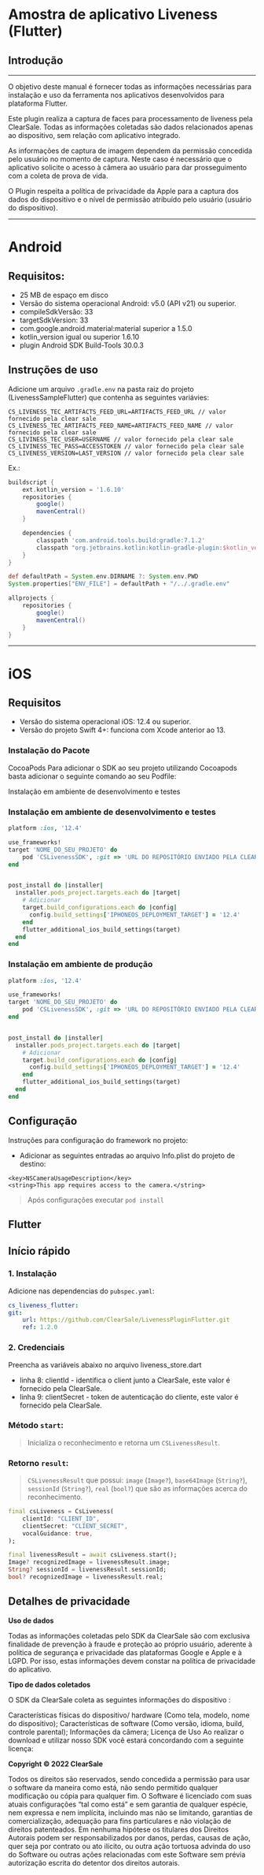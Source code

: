# Amostra de aplicativo Liveness (Flutter)

## Introdução
_______

O objetivo deste manual é fornecer todas as informações necessárias para instalação e uso da ferramenta nos aplicativos desenvolvidos para plataforma Flutter.

Este plugin realiza a captura de faces para processamento de liveness pela ClearSale. Todas as informações coletadas são dados relacionados apenas ao dispositivo, sem relação com aplicativo integrado.

As informações de captura de imagem dependem da permissão concedida pelo usuário no momento de captura. Neste caso é necessário que o aplicativo solicite o acesso à câmera ao usuário para dar prosseguimento com a coleta de prova de vida.

O Plugin respeita a política de privacidade da Apple para a captura dos dados do dispositivo e o nível de permissão atribuído pelo usuário (usuário do dispositivo).

___

# Android

## Requisitos:

- 25 MB de espaço em disco
- Versão do sistema operacional Android: v5.0 (API v21) ou superior.
- compileSdkVersão: 33
- targetSdkVersion: 33
- com.google.android.material:material superior a 1.5.0
- kotlin_version igual ou superior 1.6.10
- plugin Android SDK Build-Tools 30.0.3

## Instruções de uso

Adicione um arquivo `.gradle.env` na pasta raiz do projeto (LivenessSampleFlutter) que contenha as seguintes variávies:

```
CS_LIVENESS_TEC_ARTIFACTS_FEED_URL=ARTIFACTS_FEED_URL // valor fornecido pela clear sale
CS_LIVENESS_TEC_ARTIFACTS_FEED_NAME=ARTIFACTS_FEED_NAME // valor fornecido pela clear sale
CS_LIVINESS_TEC_USER=USERNAME // valor fornecido pela clear sale
CS_LIVINESS_TEC_PASS=ACCESSTOKEN // valor fornecido pela clear sale
CS_LIVENESS_VERSION=LAST_VERSION // valor fornecido pela clear sale
```

Ex.:
```gradle
buildscript {
    ext.kotlin_version = '1.6.10'
    repositories {
        google()
        mavenCentral()
    }

    dependencies {
        classpath 'com.android.tools.build:gradle:7.1.2'
        classpath "org.jetbrains.kotlin:kotlin-gradle-plugin:$kotlin_version"
    }
}

def defaultPath = System.env.DIRNAME ?: System.env.PWD
System.properties["ENV_FILE"] = defaultPath + "/../.gradle.env"

allprojects {
    repositories {
        google()
        mavenCentral()
    }
}
```
---
# iOS

## Requisitos

- Versão do sistema operacional iOS: 12.4 ou superior.
- Versão do projeto Swift 4+: funciona com Xcode anterior ao 13.

### Instalação do Pacote

CocoaPods
Para adicionar o SDK ao seu projeto utilizando Cocoapods basta adicionar o seguinte comando ao seu Podfile:

Instalação em ambiente de desenvolvimento e testes

### Instalação em ambiente de desenvolvimento e testes

```ruby
platform :ios, '12.4'

use_frameworks!
target 'NOME_DO_SEU_PROJETO' do
    pod 'CSLivenessSDK', :git => 'URL DO REPOSITÓRIO ENVIADO PELA CLEAR SALE', :tag => '1.2.0-hml'
end


post_install do |installer|
  installer.pods_project.targets.each do |target|
    # Adicionar
    target.build_configurations.each do |config|
      config.build_settings['IPHONEOS_DEPLOYMENT_TARGET'] = '12.4'
    end
    flutter_additional_ios_build_settings(target)
  end
end
```

### Instalação em ambiente de produção

```ruby
platform :ios, '12.4'

use_frameworks!
target 'NOME_DO_SEU_PROJETO' do
    pod 'CSLivenessSDK', :git => 'URL DO REPOSITÓRIO ENVIADO PELA CLEAR SALE', :tag => '1.2.0'
end


post_install do |installer|
  installer.pods_project.targets.each do |target|
    # Adicionar
    target.build_configurations.each do |config|
      config.build_settings['IPHONEOS_DEPLOYMENT_TARGET'] = '12.4'
    end
    flutter_additional_ios_build_settings(target)
  end
end
```
## Configuração

Instruções para configuração do framework no projeto:

- Adicionar as seguintes entradas ao arquivo Info.plist do projeto de destino:

```
<key>NSCameraUsageDescription</key>
<string>This app requires access to the camera.</string>
```

> Após configurações executar `pod install`

## Flutter

## Início rápido

### 1. Instalação

Adicione nas dependencias do `pubspec.yaml`:

```yaml
cs_liveness_flutter:
git:
    url: https://github.com/ClearSale/LivenessPluginFlutter.git
    ref: 1.2.0
```

### 2. Credenciais
Preencha as variáveis abaixo no arquivo liveness_store.dart
* linha 8: clientId - identifica o client junto a ClearSale, este valor é fornecido pela ClearSale.
* linha 9: clientSecret - token de autenticação do cliente, este valor é fornecido pela ClearSale.

### Método `start`:

> Inicializa o reconhecimento e retorna um `CSLivenessResult`.

### Retorno `result`:

> `CSLivenessResult` que possui: `image` (`Image?`), `base64Image` (`String?`), `sessionId` (`String?`), `real` (`bool?`) que são as informações acerca do reconhecimento.

```dart
final csLiveness = CsLiveness(
    clientId: "CLIENT_ID",
    clientSecret: "CLIENT_SECRET",
    vocalGuidance: true,
);

final livenessResult = await csLiveness.start();
Image? recognizedImage = livenessResult.image;
String? sessionId = livenessResult.sessionId;
bool? recognizedImage = livenessResult.real;
```

## Detalhes de privacidade

**Uso de dados**

Todas as informações coletadas pelo SDK da ClearSale são com exclusiva finalidade de prevenção à fraude e proteção ao próprio usuário, aderente à política de segurança e privacidade das plataformas Google e Apple e à LGPD. Por isso, estas informações devem constar na política de privacidade do aplicativo.

**Tipo de dados coletados**

O SDK da ClearSale coleta as seguintes informações do dispositivo :

Características físicas do dispositivo/ hardware (Como tela, modelo, nome do dispositivo);
Características de software (Como versão, idioma, build, controle parental);
Informações da câmera;
Licença de Uso
Ao realizar o download e utilizar nosso SDK você estará concordando com a seguinte licença:

**Copyright © 2022 ClearSale**

Todos os direitos são reservados, sendo concedida a permissão para usar o software da maneira como está, não sendo permitido qualquer modificação ou cópia para qualquer fim. O Software é licenciado com suas atuais configurações “tal como está” e sem garantia de qualquer espécie, nem expressa e nem implícita, incluindo mas não se limitando, garantias de comercialização, adequação para fins particulares e não violação de direitos patenteados. Em nenhuma hipótese os titulares dos Direitos Autorais podem ser responsabilizados por danos, perdas, causas de ação, quer seja por contrato ou ato ilícito, ou outra ação tortuosa advinda do uso do Software ou outras ações relacionadas com este Software sem prévia autorização escrita do detentor dos direitos autorais.
